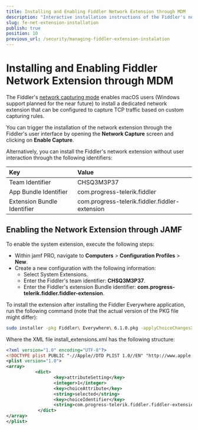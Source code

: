 ```yaml
---
title: Installing and Enabling Fiddler Network Extension through MDM
description: "Interactive installation instructions of the Fiddler's network extension."
slug: fe-net-extension-installation
publish: true
position: 10
previous_url: /security/managing-fiddler-extension-instalation
---
```


# Installing and Enabling Fiddler Network Extension through MDM

The Fiddler's [network capturing mode](slug://capture-network-traffic) enables macOS users (Windows support planned for the near future) to install a dedicated network extension that can be configured to capture TCP traffic based on custom capturing rules.

You can trigger the installation of the network extension through the Fiddler's user interface by opening the **Network Capture** screen and clicking on **Enable Capture**.

Alternatively, you can install the Fiddler's network extension without user interaction through the following identifiers:


| Key      | Value 
|:-----------------|:----------------
| Team Identifier | CHSQ3M3P37
| App Bundle Identifier | com.progress-telerik.fiddler
| Extension Bundle Identifier | com.progress-telerik.fiddler.fiddler-extension

## Enabling the Network Extension through JAMF

To enable the system extension, execute the following steps:

- Within jamf PRO, navigate to **Computers** > **Configuration Profiles** > **New**.
- Create a new configuration with the following information:
    * Select System Extensions.
    * Enter the Fiddler's team identifier: **CHSQ3M3P37**.
    * Enter the Fiddler's extension Bundle identifier: **com.progress-telerik.fiddler.fiddler-extension**.

To install the extension after installing the Fiddler Everywhere application, run the following command (note that the actual version of the PKG file might differ):
```sh
sudo installer -pkg Fiddler\ Everywhere\ 6.1.0.pkg -applyChoiceChangesXML install_extensions.xml -target /
```

Where the XML file install_extensions.xml has the following structure:
```XML
<?xml version="1.0" encoding="UTF-8"?>
<!DOCTYPE plist PUBLIC "-//Apple//DTD PLIST 1.0//EN" "http://www.apple.com/DTDs/PropertyList-1.0.dtd">
<plist version="1.0">
<array>
           <dict>
                  <key>attributeSetting</key>
                  <integer>1</integer>
                  <key>choiceAttribute</key>
                  <string>selected</string>
                  <key>choiceIdentifier</key>
                  <string>com.progress-telerik.fiddler.fiddler-extension.systemextension.pkg</string>
            </dict>
</array>
</plist>
```
